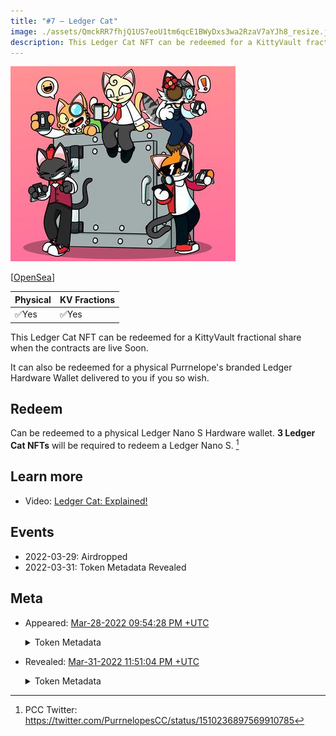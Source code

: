 ```yaml
---
title: "#7 – Ledger Cat"
image: ./assets/QmckRR7fhjQ1US7eoU1tm6qcE1BWyDxs3wa2RzaV7aYJh8_resize.jpg
description: This Ledger Cat NFT can be redeemed for a KittyVault fractional share or redeem a Ledger Nano S.
---
```


<span className="wikiPostHeadImgR">

[![Ledger Cat](./assets/QmckRR7fhjQ1US7eoU1tm6qcE1BWyDxs3wa2RzaV7aYJh8_resize.jpg)](https://ipfs.io/ipfs/QmckRR7fhjQ1US7eoU1tm6qcE1BWyDxs3wa2RzaV7aYJh8)

</span>

[[OpenSea](https://opensea.io/assets/0xda7d42b6167f1497346d7b2336a6d7a603026db1/6)]

| Physical | KV Fractions |
| -------- | ------------ |
| ✅Yes    | ✅Yes        |

This Ledger Cat NFT can be redeemed for a KittyVault fractional share when the contracts are live Soon.

It can also be redeemed for a physical Purrnelope's branded Ledger Hardware Wallet delivered to you if you so wish.

## Redeem

Can be redeemed to a physical Ledger Nano S Hardware wallet. **3 Ledger Cat NFTs** will be required to redeem a Ledger Nano S. [^1]

## Learn more

- Video: [Ledger Cat: Explained!](/posts/explained/202204-ledger-cat)

## Events

- 2022-03-29: Airdropped
- 2022-03-31: Token Metadata Revealed

## Meta

- Appeared: [Mar-28-2022 09:54:28 PM +UTC](https://etherscan.io/tx/0x3c94ba360697a8e8e195a4394dc715d2a8612817c0f67e787067e6f31d2e965d)

  <details><summary>Token Metadata</summary>

  ```json title="ipfs://Qmd4wWVY5YeABtq1UusP1Xko1ALiQ2PMnhwVSz3pcH41cJ"
  {
    "name": "#7 - Unknown Airdrop",
    "description": "To be revealed 31-MAR-2022",
    "image": "ipfs://QmUYRN8TBXQUkrhHkhDac36LjdHVaQdrrXFoUQmYCTajRh",
    "attributes": {
      "ID": "7",
      "Type": "?",
      "Artist": "1rregularCharlie",
      "Kitty Bank": "No",
      "Physical": "No",
      "Companion": "No",
      "Year": "1"
    }
  }
  ```

  </details>

- Revealed: [Mar-31-2022 11:51:04 PM +UTC](https://etherscan.io/tx/0x5d2bc436dddaffc8a8eb14cded40ca4860104d3a0958f00ac343ebb2067ec5fe)

  <details><summary>Token Metadata</summary>

  ```json title="ipfs://QmXxfLR55a2totcPwswLUeM5Sxsu9wXFBZBqRNVmFsnuW1"
  {
    "name": "#7 – Ledger Cat",
    "description": "This Ledger Cat NFT can be redeemed for a KittyVault fractional share when the contracts are live SoonTM. It can also be redeemed for a physical Purrnelope's branded Ledger Hardware Wallet delivered to you if you so wish. You will need to trade in a currently TBA number of these NFTs to get your very own Purrnelope’s physical collectible. This NFT will also show in the collection log when that is live on our website™️",
    "image": "ipfs://QmckRR7fhjQ1US7eoU1tm6qcE1BWyDxs3wa2RzaV7aYJh8",
    "attributes": {
      "ID": "7",
      "Type": "Ledger",
      "Artist": "1rregularCharlie",
      "Kitty Bank": "Yes",
      "Physical": "Yes",
      "Companion": "No",
      "Year": "1"
    }
  }
  ```

  </details>

[^1]: PCC Twitter: https://twitter.com/PurrnelopesCC/status/1510236897569910785
